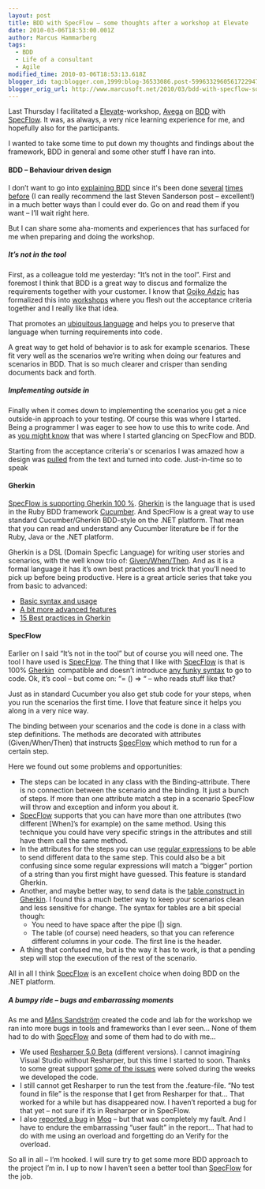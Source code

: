 ```yaml
---
layout: post
title: BDD with SpecFlow – some thoughts after a workshop at Elevate
date: 2010-03-06T18:53:00.001Z
author: Marcus Hammarberg
tags:
  - BDD
  - Life of a consultant
  - Agile
modified_time: 2010-03-06T18:53:13.618Z
blogger_id: tag:blogger.com,1999:blog-36533086.post-5996332960561722947
blogger_orig_url: http://www.marcusoft.net/2010/03/bdd-with-specflow-some-thoughts-after.html
---
```




Last Thursday I facilitated a
<a href="http://blog.avegagroup.se/elevate/" target="_blank">Elevate</a>-workshop,
<a href="http://www.avegagroup.se" target="_blank">Avega</a> on
<a href="http://en.wikipedia.org/wiki/Behavior_Driven_Development"
target="_blank">BDD</a> with
<a href="http://www.specflow.org" target="_blank">SpecFlow</a>. It was,
as always, a very nice learning experience for me, and hopefully also
for the participants.

I wanted to take some time to put down my thoughts and findings about
the framework, BDD in general and some other stuff I have ran into.

#### BDD – Behaviour driven design

I don’t want to go into
<a href="http://dannorth.net/introducing-bdd" target="_blank">explaining
BDD</a> since it's been done
<a href="http://blog.wekeroad.com/2009/09/21/make-bdd-your-bff-2"
target="_blank">several</a> <a
href="http://blog.stevensanderson.com/2010/03/03/behavior-driven-development-bdd-with-specflow-and-aspnet-mvc/"
target="_blank">times before</a> (I can really recommend the last Steven
Sanderson post – excellent!) in a much better ways than I could ever do.
Go on and read them if you want – I’ll wait right here.

But I can share some aha-moments and experiences that has surfaced for
me when preparing and doing the workshop.

##### It’s not in the tool

First, as a colleague told me yesterday: “It’s not in the tool”. First
and foremost I think that BDD is a great way to discus and formalize the
requirements together with your customer. I know that
<a href="http://gojko.net/" target="_blank">Gojko Adzic</a> has
formalized this into
<a href="http://gojko.net/2010/03/03/acceptance-testing-best-practices/"
target="_blank">workshops</a> where you flesh out the acceptance
criteria together and I really like that idea.

That promotes an <a href="http://domaindrivendesign.org/node/132"
target="_blank">ubiquitous language</a> and helps you to preserve that
language when turning requirements into code.

A great way to get hold of behavior is to ask for example scenarios.
These fit very well as the scenarios we’re writing when doing our
features and scenarios in BDD. That is so much clearer and crisper than
sending documents back and forth.

##### Implementing outside in

Finally when it comes down to implementing the scenarios you get a nice
outside-in approach to your testing. Of course this was where I started.
Being a programmer I was eager to see how to use this to write code. And
as
<a href="http://www.marcusoft.net/2010/02/specflow-bdd-net-style.html"
target="_blank">you might know</a> that was where I started glancing on
SpecFlow and BDD.

Starting from the acceptance criteria's or scenarios I was amazed how a
design was
<a href="http://en.wikipedia.org/wiki/Kanban" target="_blank">pulled</a>
from the text and turned into code. Just-in-time so to speak

#### Gherkin

<a href="http://www.specflow.org/specflow/feature-syntax.aspx"
target="_blank">SpecFlow is supporting Gherkin 100 %</a>.
<a href="http://wiki.github.com/aslakhellesoy/cucumber/gherkin"
target="_blank">Gherkin</a> is the language that is used in the Ruby BDD
framework <a href="http://cukes.info/" target="_blank">Cucumber</a>. And
SpecFlow is a great way to use standard Cucumber/Gherkin BDD-style on
the .NET platform. That mean that you can read and understand any
Cucumber literature be if for the Ruby, Java or the .NET platform.

Gherkin is a DSL (Domain Specfic Language) for writing user stories and
scenarios, with the well know trio of:
<a href="http://wiki.github.com/aslakhellesoy/cucumber/given-when-then"
target="_blank">Given/When/Then</a>. And as it is a formal language it
has it’s own best practices and trick that you’ll need to pick up before
being productive. Here is a great article series that take you from
basic to advanced:

- <a href="http://www.engineyard.com/blog/2009/cucumber-introduction/"
    target="_blank">Basic syntax and usage</a>
- <a href="http://www.engineyard.com/blog/2009/cucumber-more-advanced/"
    target="_blank">A bit more advanced features</a>
- <a
    href="http://www.engineyard.com/blog/2009/15-expert-tips-for-using-cucumber/"
    target="_blank">15 Best practices in Gherkin</a>

#### SpecFlow

Earlier on I said “It’s not in the tool” but of course you will need
one. The tool I have used is
<a href="http://www.specflow.org" target="_blank">SpecFlow</a>. The
thing that I like with
<a href="http://www.specflow.org" target="_blank">SpecFlow</a> is that
is 100% <a href="http://wiki.github.com/aslakhellesoy/cucumber/gherkin"
target="_blank">Gherkin</a>  compatible and doesn’t introduce <a
href="http://codebetter.com/blogs/aaron.jensen/archive/2008/05/08/introducing-machine-specifications-or-mspec-for-short.aspx"
target="_blank">any funky syntax</a> to go to code. Ok, it’s cool – but
come on: “= () =\> “ – who reads stuff like that?

Just as in standard Cucumber you also get stub code for your steps, when
you run the scenarios the first time. I love that feature since it helps
you along in a very nice way.

The binding between your scenarios and the code is done in a class with
step definitions. The methods are decorated with attributes
(Given/When/Then) that instructs
<a href="http://www.specflow.org" target="_blank">SpecFlow</a> which
method to run for a certain step.

Here we found out some problems and opportunities:

- The steps can be located in any class with the Binding-attribute.
    There is no connection between the scenario and the binding. It just
    a bunch of steps. If more than one attribute match a step in a
    scenario SpecFlow will throw and exception and inform you about it.
- <a href="http://www.specflow.org" target="_blank">SpecFlow</a>
    supports that you can have more than one attributes (two different
    \[When\]’s for example) on the same method. Using this technique you
    could have very specific strings in the attributes and still have
    them call the same method.
- In the attributes for the steps you can use <a
    href="http://github.com/techtalk/SpecFlow/blob/master/Samples/BowlingKata/Bowling.Specflow/BowlingSteps.cs"
    target="_blank">regular expressions</a> to be able to send different
    data to the same step. This could also be a bit confusing since some
    regular expressions will match a “bigger” portion of a string than
    you first might have guessed. This feature is standard Gherkin.
- Another, and maybe better way, to send data is the <a
    href="http://github.com/aslakhellesoy/cucumber-rails-test/blob/master/features/manage_lorries.feature"
    target="_blank">table construct in Gherkin</a>. I found this a much
    better way to keep your scenarios clean and less sensitive for
    change.
    The syntax for tables are a bit special though:
  - You need to have space after the pipe (\|) sign.
  - The table (of course) need headers, so that you can reference
        different columns in your code. The first line is the header.
- A thing that confused me, but is the way it has to work, is that a
    pending step will stop the execution of the rest of the scenario.

All in all I think
<a href="http://www.specflow.org" target="_blank">SpecFlow</a> is an
excellent choice when doing BDD on the .NET platform.

##### A bumpy ride – bugs and embarrassing moments

As me and
<a href="http://manssandstrom.wordpress.com/" target="_blank">Måns
Sandström</a> created the code and lab for the workshop we ran into more
bugs in tools and frameworks than I ever seen… None of them had to do
with <a href="http://www.specflow.org" target="_blank">SpecFlow</a> and
some of them had to do with me…

- We used <a href="http://www.jetbrains.com/resharper/beta/beta.html"
    target="_blank">Resharper 5.0 Beta</a> (different versions). I
    cannot imagining Visual Studio without Resharper, but this time I
    started to soon. Thanks to some great support
    <a href="http://www.jetbrains.net/devnet/thread/286635"
    target="_blank">some of the issues</a> were solved during the weeks
    we developed the code.
- I still cannot get Resharper to run the test from the .feature-file.
    “No test found in file” is the response that I get from Resharper
    for that… That worked for a while but has disappeared now. I haven’t
    reported a bug for that yet – not sure if it’s in Resharper or in
    SpecFlow.
- I also <a href="http://code.google.com/p/moq/issues/detail?id=234"
    target="_blank">reported a bug</a> in
    <a href="http://code.google.com/p/moq/" target="_blank">Moq</a> –
    but that was completely my fault. And I have to endure the
    embarrassing “user fault” in the report…
    That had to do with me using an overload and forgetting do an Verify
    for the overload.

So all in all – I’m hooked. I will sure try to get some more BDD
approach to the project I’m in. I up to now I haven’t seen a better tool
than <a href="http://www.specflow.org" target="_blank">SpecFlow</a> for
the job.
